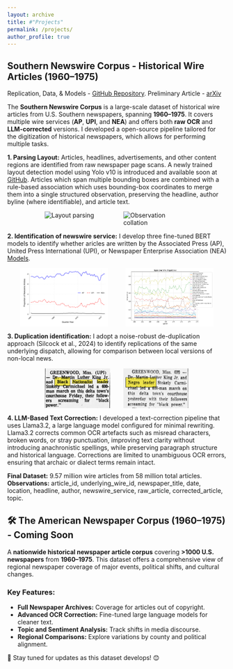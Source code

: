 ```yaml
---
layout: archive
title: #"Projects"
permalink: /projects/
author_profile: true
---
```


## Southern Newswire Corpus - Historical Wire Articles (1960–1975)
Replication, Data, & Models - [GitHub Repository](https://github.com/mikemcrae/southern-newswires). 
Preliminary Article - [arXiv](https://arxiv.com) 

The **Southern Newswire Corpus** is a large-scale dataset of historical wire articles from U.S. Southern newspapers, spanning **1960–1975**. It covers multiple wire services (**AP**, **UPI**, and **NEA**) and offers both **raw OCR** and **LLM-corrected** versions. I developed a open-source pipeline tailored for the digitization of historical newspapers, which allows for performing multiple tasks.  

**1. Parsing Layout:** Articles, headlines, advertisements, and other content regions are identified from raw newspaper page scans. A newly trained layout detection model using Yolo v10 is introduced and available soon at [GitHub](https://github.com/mikemcrae/southern-newswire). Articles which span multiple bounding boxes are combined with a rule-based association which uses bounding-box coordinates to merge them into a single structured observation, preserving the headline, author byline (where identifiable), and article text. 

<div style="display: flex; justify-content: center; gap: 30px;">
  <img src="/images/layout_boxes_0.jpg" alt="Layout parsing" style="width: 30%;">
  <img src="/images/layout.jpg" alt="Observation collation" style="width: 30%;">
</div>



**2. Identification of newswire service:** I develop three fine-tuned BERT models to identify whether aricles are written by the Associated Press (AP), United Press International (UPI), or Newspaper Enterprise Association (NEA) [Models](https://huggingface.co/mikemcrae25/newswire_classifiers).

<div style="display: flex; justify-content: center; gap: 40px;">
  <img src="/images/2.ap_upi_nea_proportions.svg" alt="Event Study Q1-Q4" style="width: 40%;">
  <img src="/images/3.topics_over_time.svg" alt="Race Dictionary Monthly" style="width: 40%;">
</div>

**3. Duplication identification:** I adopt a noise-robust de-duplication approach (Silcock et al., 2024) to identify replications of the same underlying dispatch, allowing for comparison between local versions of non-local news.  

<div style="display: flex; justify-content: center; gap: 30px;">
  <img src="/images/news1b.png" alt="news1" style="width: 30%;">
  <img src="/images/news2b.png" alt="news2" style="width: 30%;">
</div>

**4. LLM-Based Text Correction:** I developed a text-correction pipeline that uses Llama3.2, a large language model configured for minimal rewriting. Llama3.2 corrects common OCR artefacts such as misread characters, broken words, or stray punctuation, improving text clarity without introducing anachronistic spellings, while preserving paragraph structure and historical language. Corrections are limited to unambiguous OCR errors, ensuring that archaic or dialect terms remain intact.

**Final Dataset:** 9.57 million wire articles from 58 million total articles.  
**Observations:** article_id, underlying_wire_id, newspaper_title, date, location, headline, author, newswire_service, raw_article, corrected_article, topic.

## 🛠️ The American Newspaper Corpus (1960–1975) - Coming Soon  
A **nationwide historical newspaper article corpus** covering **>1000 U.S. newspapers** from **1960–1975**. This dataset offers a comprehensive view of regional newspaper coverage of major events, political shifts, and cultural changes.

### Key Features:
- **Full Newspaper Archives:** Coverage for articles out of copyright.
- **Advanced OCR Correction:** Fine-tuned large language models for cleaner text.
- **Topic and Sentiment Analysis:** Track shifts in media discourse.
- **Regional Comparisons:** Explore variations by county and political alignment.

🚀 Stay tuned for updates as this dataset develops! 😊
